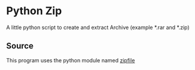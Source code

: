 # Python Zip
A little python script to create and extract Archive (example *.rar and *.zip)

## Source
This program uses the python module named [zipfile](https://docs.python.org/3/library/zipfile.html)